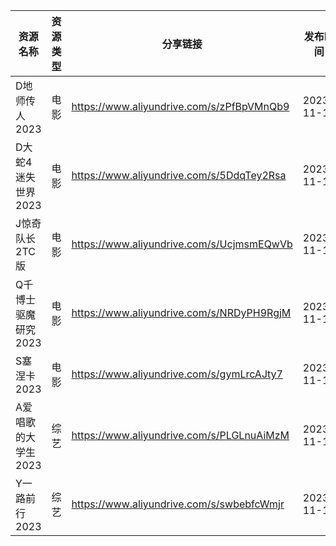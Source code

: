 | 资源名称         | 资源类型 | 分享链接                                      | 发布时间       |
| ------------ | ---- | ----------------------------------------- | ---------- |
| D地师传人2023    | 电影   | https://www.aliyundrive.com/s/zPfBpVMnQb9 | 2023-11-12 |
| D大蛇4迷失世界2023 | 电影   | https://www.aliyundrive.com/s/5DdqTey2Rsa | 2023-11-12 |
| J惊奇队长2TC版    | 电影   | https://www.aliyundrive.com/s/UcjmsmEQwVb | 2023-11-12 |
| Q千博士驱魔研究2023 | 电影   | https://www.aliyundrive.com/s/NRDyPH9RgjM | 2023-11-12 |
| S塞涅卡2023     | 电影   | https://www.aliyundrive.com/s/gymLrcAJty7 | 2023-11-12 |
| A爱唱歌的大学生2023 | 综艺   | https://www.aliyundrive.com/s/PLGLnuAiMzM | 2023-11-12 |
| Y一路前行2023    | 综艺   | https://www.aliyundrive.com/s/swbebfcWmjr | 2023-11-12 |
